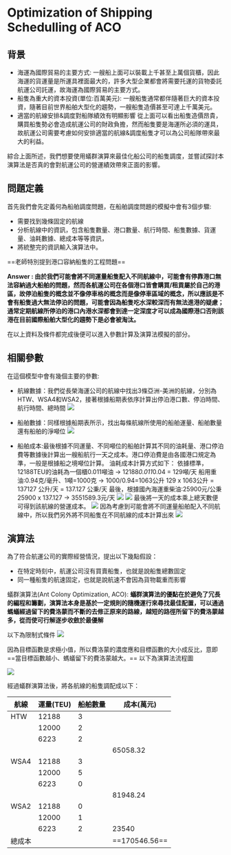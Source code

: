 # Optimization of Shipping Schedulling of ACO 
## 背景
* 海運為國際貿易的主要方式: 
一艘船上面可以裝載上千甚至上萬個貨櫃，因此海運的貨運量是所運具裡面最大的，許多大型企業都會將需要托運的貨物委託航運公司託運，故海運為國際貿易的主要方式。
* 船隻為重大的資本投資(單位:百萬美元): 
一艘船隻通常都伴隨著巨大的資本投資，隨著目前世界船舶大型化的趨勢，一艘船隻造價甚至可達上千萬美元。
* 適當的航線安排&調度對船隊績效有明顯影響
從上面可以看出船隻造價昂貴，購買船隻勢必會造成航運公司的財政負擔，然而船隻要是海運所必須的運具，故航運公司需要考慮如何安排適當的航線&調度船隻才可以為公司船隊帶來最大的利益。

綜合上面所述，我們想要使用蟻群演算來最佳化船公司的船隻調度，並嘗試探討本演算法是否真的會對航運公司的營運績效帶來正面的影響。
## 問題定義
首先我們會先定義何為船舶調度問題，在船舶調度問題的模擬中會有3個步驟:
* 需要找到幾條固定的航線
* 分析航線中的資訊，包含船隻數量、港口數量、航行時間、船隻數據、貨運量、油耗數據、總成本等等資訊，
* 將統整完的資訊輸入演算法中。

==老師特別提到港口容納船隻的工程問題==

**Answer : 由於我們可能會將不同運量船隻配入不同航線中，可能會有停靠港口無法容納過大船舶的問題，然而各航運公司在各個港口皆會購買/租貢屬於自己的港區，故停泊船隻的概念並不像停車格的概念而是像停車區域的概念，所以應該是不會有船隻過大無法停泊的問題，可能會因為船隻吃水深較深而有無法進港的疑慮；通常定期航線所停泊的港口內港水深都會到達一定深度才可以成為國際港口否則該港在目前國際船舶大型化的趨勢下是必會被淘汰。**

在以上資料及條件都完成後便可以進入參數計算及演算法模擬的部分。



## 相關參數
在這個模型中會有幾個主要的參數:
* 航線數據：我們從長榮海運公司的航線中找出3條亞洲-美洲的航線，分別為HTW、WSA4和WSA2，接著根據船期表依序計算出停泊港口數、停泊時間、航行時間、總時間
![](https://i.imgur.com/g2ip6Qj.png)

* 船舶數據：同樣根據船期表所示，找出每條航線所使用的船舶運量、船舶數量還有船舶的淨噸位
![](https://i.imgur.com/HkAPgML.png)

* 船舶成本:最後根據不同運量、不同噸位的船舶計算其不同的油耗量、港口停泊費等數據後計算出一艘船航行一天之成本。港口停泊費是由各國港口規定為準，一般是根據船之境噸位計算。
油耗成本計算方式如下：
依據標準，12188TEU的油耗為一個櫃0.011噸油 &rarr;  12188*0.011*0.04 = 129噸/天
船用重油:0.94克/毫升、1噸=1000克 &rarr; 1000/0.94=1063公升
129 x 1063公升 = 137127 公升/天 = 137.127 公秉/天
最後，根據國內海運重柴油:25900元/公秉25900 x 137.127 &rarr; 3551589.3元/天
![](https://i.imgur.com/A5YvveP.png)
![](https://i.imgur.com/6lJPLxo.png)
最後將一天的成本乘上總天數便可得到該航線的營運成本。
![](https://i.imgur.com/dfM3x2J.png)
因為考慮到可能會將不同運量船舶配入不同航線中，所以我們另外將不同船隻在不同航線的成本計算出來
![](https://i.imgur.com/63Utpcu.png)

## 演算法
為了符合航運公司的實際經營情況，提出以下幾點假設：
* 在特定時刻中，航運公司沒有買賣船隻，也就是說船隻總數固定
* 同一種船隻的航速固定，也就是說航速不會因為貨物載重而影響

蟻群演算法(Ant Colony Optimization, ACO):
**蟻群演算法的優點在於避免了冗長的編程和籌劃，演算法本身是基於一定規則的隨機運行來尋找最佳配置，可以通過螞蟻經過留下的費洛蒙而不斷的去修正原來的路線，越短的路徑所留下的費洛蒙越多，從而使可行解逐步收斂於最優解**

以下為限制式條件
![](https://i.imgur.com/GSZkSnF.png)

因為目標函數是求極小值，所以費洛蒙的濃度應和目標函數的大小成反比，意即==當目標函數越小、螞蟻留下的費洛蒙越大。==
以下為演算法流程圖

![](https://i.imgur.com/6zdAuA3.png)

經過蟻群演算法後，將各航線的船隻調配成以下：




| 航線 | 運量(TEU) | 船舶數量 | 成本(萬元) |
| ---- | --------- | -------- | ---------- |
| HTW  | 12188     | 3        |            |
|      | 12000     | 2        |            |
|      | 6223      | 2        |            |
|      |           |          | 65058.32   |
| WSA4 | 12188     | 3        |            |
|      | 12000     | 5        |            |
|      | 6223      | 0        |            |
|      |           |          | 81948.24   |
| WSA2 | 12188     | 0        |            |
|      | 12000     | 1        |            |
|      | 6223      | 2        | 23540      |
| 總成本|           |          | ==170546.56==      |








